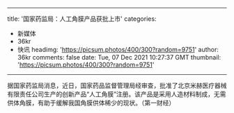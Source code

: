 
---
title: '国家药监局：人工角膜产品获批上市'
categories: 
 - 新媒体
 - 36kr
 - 快讯
headimg: 'https://picsum.photos/400/300?random=9751'
author: 36kr
comments: false
date: Tue, 07 Dec 2021 10:27:37 GMT
thumbnail: 'https://picsum.photos/400/300?random=9751'
---

<div>   
据国家药监局消息，近日，国家药品监督管理局经审查，批准了北京米赫医疗器械有限责任公司生产的创新产品“人工角膜”注册。该产品是采用人造材料制成，无需供体角膜，有助于缓解我国角膜供体稀少的现状。（第一财经）  
</div>
            